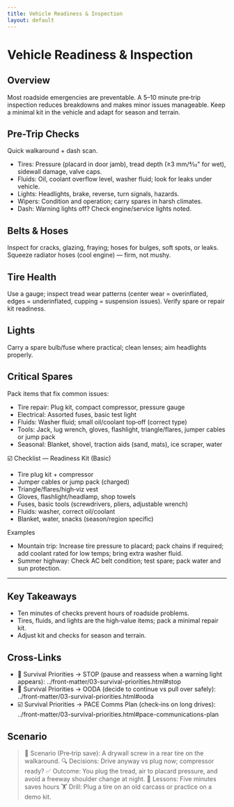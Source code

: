 ```yaml
---
title: Vehicle Readiness & Inspection
layout: default
---
```


# Vehicle Readiness & Inspection

## Overview
Most roadside emergencies are preventable. A 5–10 minute pre‑trip inspection reduces breakdowns and makes minor issues manageable. Keep a minimal kit in the vehicle and adapt for season and terrain.

## Pre-Trip Checks
Quick walkaround + dash scan.

- Tires: Pressure (placard in door jamb), tread depth (≥3 mm/4⁄32" for wet), sidewall damage, valve caps.
- Fluids: Oil, coolant overflow level, washer fluid; look for leaks under vehicle.
- Lights: Headlights, brake, reverse, turn signals, hazards.
- Wipers: Condition and operation; carry spares in harsh climates.
- Dash: Warning lights off? Check engine/service lights noted.

## Belts & Hoses
Inspect for cracks, glazing, fraying; hoses for bulges, soft spots, or leaks. Squeeze radiator hoses (cool engine) — firm, not mushy.

## Tire Health
Use a gauge; inspect tread wear patterns (center wear = overinflated, edges = underinflated, cupping = suspension issues). Verify spare or repair kit readiness.

## Lights
Carry a spare bulb/fuse where practical; clean lenses; aim headlights properly.

## Critical Spares
Pack items that fix common issues:

- Tire repair: Plug kit, compact compressor, pressure gauge
- Electrical: Assorted fuses, basic test light
- Fluids: Washer fluid; small oil/coolant top‑off (correct type)
- Tools: Jack, lug wrench, gloves, flashlight, triangle/flares, jumper cables or jump pack
- Seasonal: Blanket, shovel, traction aids (sand, mats), ice scraper, water

☑️ Checklist — Readiness Kit (Basic)
- Tire plug kit + compressor
- Jumper cables or jump pack (charged)
- Triangle/flares/high‑viz vest
- Gloves, flashlight/headlamp, shop towels
- Fuses, basic tools (screwdrivers, pliers, adjustable wrench)
- Fluids: washer, correct oil/coolant
- Blanket, water, snacks (season/region specific)

Examples
- Mountain trip: Increase tire pressure to placard; pack chains if required; add coolant rated for low temps; bring extra washer fluid.
- Summer highway: Check AC belt condition; test spare; pack water and sun protection.

---

## Key Takeaways
- Ten minutes of checks prevent hours of roadside problems.
- Tires, fluids, and lights are the high‑value items; pack a minimal repair kit.
- Adjust kit and checks for season and terrain.

## Cross-Links
- 📝 Survival Priorities → STOP (pause and reassess when a warning light appears): ../front-matter/03-survival-priorities.html#stop
- 📝 Survival Priorities → OODA (decide to continue vs pull over safely): ../front-matter/03-survival-priorities.html#ooda
- ☑️ Survival Priorities → PACE Comms Plan (check‑ins on long drives): ../front-matter/03-survival-priorities.html#pace-communications-plan

## Scenario

> 🧭 Scenario (Pre‑trip save): A drywall screw in a rear tire on the walkaround.
> 🔍 Decisions: Drive anyway vs plug now; compressor ready?
> ✅ Outcome: You plug the tread, air to placard pressure, and avoid a freeway shoulder change at night.
> 🧠 Lessons: Five minutes saves hours
> 🏋️ Drill: Plug a tire on an old carcass or practice on a demo kit.
